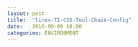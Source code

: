 ```yaml
---
layout: post
title:  "linux-TI-CSS-Tool-Chain-Config"
date:   2016-09-09 18:00
categories: ENVIRONMENT
---
```

